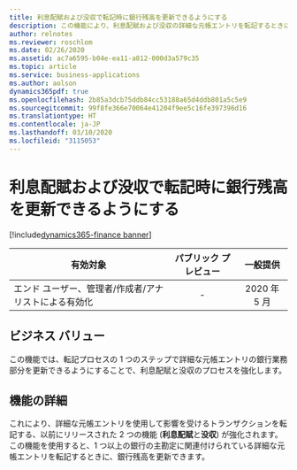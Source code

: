 ```yaml
---
title: 利息配賦および没収で転記時に銀行残高を更新できるようにする
description: この機能により、利息配賦および没収の詳細な元帳エントリを転記するときに銀行残高を更新できます。
author: relnotes
ms.reviewer: roschlom
ms.date: 02/26/2020
ms.assetid: ac7a6595-b04e-ea11-a812-000d3a579c35
ms.topic: article
ms.service: business-applications
ms.author: aolson
dynamics365pdf: true
ms.openlocfilehash: 2b85a3dcb75ddb84cc53188a65d4ddb801a5c5e9
ms.sourcegitcommit: 99f8fe366e70064e41204f9ee5c16fe397396d16
ms.translationtype: HT
ms.contentlocale: ja-JP
ms.lasthandoff: 03/10/2020
ms.locfileid: "3115053"
---
```

# <a name="allow-interest-distribution-and-escheatment-to-update-bank-balances-when-posting"></a>利息配賦および没収で転記時に銀行残高を更新できるようにする
[!include[dynamics365-finance banner](../includes/dynamics365-finance.md)]

| 有効対象    |  パブリック プレビュー | 一般提供 | 
| ---------- | :----------: |:----------: |
|エンド ユーザー、管理者/作成者/アナリストによる有効化|-| 2020 年 5 月|


## <a name="business-value"></a>ビジネス バリュー
<!-- bv start -->
この機能では、転記プロセスの 1 つのステップで詳細な元帳エントリの銀行業務部分を更新できるようにすることで、利息配賦と没収のプロセスを強化します。
<!-- bv end -->



## <a name="feature-details"></a>機能の詳細
<!--feature detail start -->
これにより、詳細な元帳エントリを使用して影響を受けるトランザクションを転記する、以前にリリースされた 2 つの機能 (**利息配賦**と**没収**) が強化されます。 この機能を使用すると、1 つ以上の銀行の主勘定に関連付けられている詳細な元帳エントリを転記するときに、銀行残高を更新できます。   
<!--feature detail end -->










